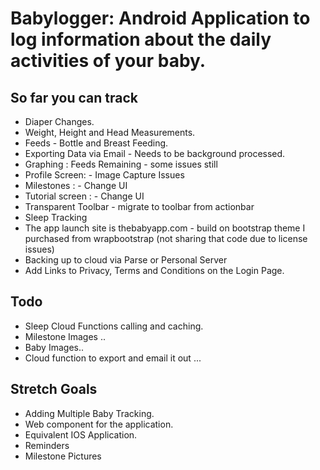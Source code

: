 # Babylogger: Android Application to log information about the daily activities of your baby.

## So far you can track 
+ Diaper Changes.
+ Weight, Height and Head Measurements.
+ Feeds - Bottle and Breast Feeding.
+ Exporting Data via Email - Needs to be background processed.
+ Graphing : Feeds Remaining - some issues still
+ Profile Screen: - Image Capture Issues
+ Milestones : - Change UI
+ Tutorial screen : - Change UI
+ Transparent Toolbar - migrate to toolbar from actionbar
+ Sleep Tracking
+ The app launch site is thebabyapp.com - build on bootstrap theme I purchased from wrapbootstrap (not sharing that code due to license issues)
+ Backing up to cloud via Parse or Personal Server
+ Add Links to Privacy, Terms and Conditions on the Login Page.



## Todo

+ Sleep Cloud Functions calling and caching.
+ Milestone Images ..
+ Baby Images..
+ Cloud function to export and email it out ...



## Stretch Goals 
+ Adding Multiple Baby Tracking.
+ Web component for the application.
+ Equivalent IOS Application. 
+ Reminders
+ Milestone Pictures 
